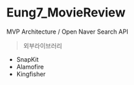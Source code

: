 # Eung7_MovieReview

MVP Architecture / Open Naver Search API

> 외부라이브러리

+ SnapKit
+ Alamofire
+ Kingfisher
